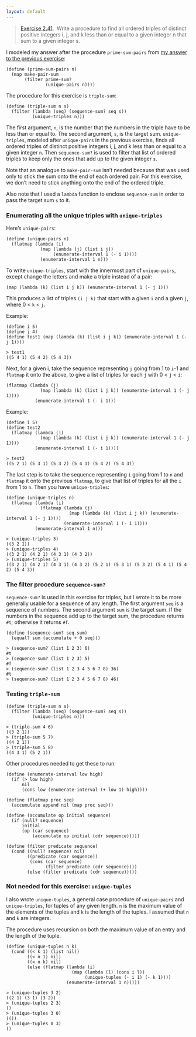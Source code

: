 ```yaml
---
layout: default
---
```


> [Exercise 2.41](https://mitpress.mit.edu/sites/default/files/sicp/full-text/book/book-Z-H-15.html#%_thm_2.41).  Write a procedure to find all ordered triples of distinct positive integers i, j, and k less than or equal to a given integer n that sum to a given integer s.

I modeled my answer after the procedure `prime-sum-pairs` from [my answer to the previous exercise](https://aelanteno.github.io/sicp-exercises/exercise-2.40):

```
(define (prime-sum-pairs n)
  (map make-pair-sum
       (filter prime-sum?
               (unique-pairs n))))
```

The procedure for this exercise is `triple-sum`:

```
(define (triple-sum n s)
  (filter (lambda (seq) (sequence-sum? seq s))
          (unique-triples n)))
```

The first argument, `n`, is the number that the numbers in the triple have to be less than or equal to. The second argument, `s`, is the target sum. `unique-triples`, modeled after `unique-pairs` in the previous exercise, finds all ordered triples of distinct positive integers i, j, and k less than or equal to a given integer `n`. Then `sequence-sum?` is used to filter that list of ordered triples to keep only the ones that add up to the given integer `s`.

Note that an analogue to `make-pair-sum` isn’t needed because that was used only to stick the sum onto the end of each ordered pair. For this exercise, we don’t need to stick anything onto the end of the ordered triple.

Also note that I used a `lambda` function to enclose `sequence-sum` in order to pass the target sum `s` to it.

### Enumerating all the unique triples with `unique-triples`

Here’s `unique-pairs`:

```
(define (unique-pairs n)
  (flatmap (lambda (i)
             (map (lambda (j) (list i j))
                  (enumerate-interval 1 (- i 1))))
             (enumerate-interval 1 n)))
```

To write `unique-triples`, start with the innermost part of `unique-pairs`, except change the letters and make a triple instead of a pair:

`(map (lambda (k) (list i j k)) (enumerate-interval 1 (- j 1)))`

This produces a list of triples `(i j k)` that start with a given `i` and a given `j`, where 0 < `k` < `j`.

Example:

```
(define i 5)
(define j 4)
(define test1 (map (lambda (k) (list i j k)) (enumerate-interval 1 (- j 1))))

> test1
((5 4 1) (5 4 2) (5 4 3))
```

Next, for a given i, take the sequence representing `j` going from 1 to `i`-1 and `flatmap` it onto the above, to give a list of triples for each `j` with 0 < `j` < `i`:

```
(flatmap (lambda (j)
             (map (lambda (k) (list i j k)) (enumerate-interval 1 (- j 1))))
           (enumerate-interval 1 (- i 1)))
```

Example: 

```
(define i 5)
(define test2
  (flatmap (lambda (j)
             (map (lambda (k) (list i j k)) (enumerate-interval 1 (- j 1))))
           (enumerate-interval 1 (- i 1))))

> test2
((5 2 1) (5 3 1) (5 3 2) (5 4 1) (5 4 2) (5 4 3))
```

The last step is to take the sequence representing `i` going from 1 to `n` and `flatmap` it onto the previous `flatmap`, to give that list of triples for all the `i` from 1 to `n`. Then you have `unique-triples`:

```
(define (unique-triples n)
  (flatmap (lambda (i)
             (flatmap (lambda (j)
                        (map (lambda (k) (list i j k)) (enumerate-interval 1 (- j 1))))
                      (enumerate-interval 1 (- i 1))))
           (enumerate-interval 1 n)))

> (unique-triples 3)
((3 2 1))
> (unique-triples 4)
((3 2 1) (4 2 1) (4 3 1) (4 3 2))
> (unique-triples 5)
((3 2 1) (4 2 1) (4 3 1) (4 3 2) (5 2 1) (5 3 1) (5 3 2) (5 4 1) (5 4 2) (5 4 3))
```

### The filter procedure `sequence-sum?`

`sequence-sum?` is used in this exercise for triples, but I wrote it to be more generally usable for a sequence of any length. The first argument `seq` is a sequence of numbers. The second argument `sum` is the target sum. If the numbers in the sequence add up to the target sum, the procedure returns `#t`; otherwise it returns `#f`.

```
(define (sequence-sum? seq sum)
  (equal? sum (accumulate + 0 seq)))

> (sequence-sum? (list 1 2 3) 6)
#t
> (sequence-sum? (list 1 2 3) 5)
#f
> (sequence-sum? (list 1 2 3 4 5 6 7 8) 36)
#t
> (sequence-sum? (list 1 2 3 4 5 6 7 8) 46)
```

### Testing `triple-sum`

```
(define (triple-sum n s)
  (filter (lambda (seq) (sequence-sum? seq s))
          (unique-triples n)))

> (triple-sum 4 6)
((3 2 1))
> (triple-sum 5 7)
((4 2 1))
> (triple-sum 5 8)
((4 3 1) (5 2 1))
```

Other procedures needed to get these to run:

```
(define (enumerate-interval low high)
  (if (> low high)
      nil
      (cons low (enumerate-interval (+ low 1) high))))

(define (flatmap proc seq)
  (accumulate append nil (map proc seq)))

(define (accumulate op initial sequence)
  (if (null? sequence)
      initial
      (op (car sequence)
          (accumulate op initial (cdr sequence)))))

(define (filter predicate sequence)
  (cond ((null? sequence) nil)
        ((predicate (car sequence))
         (cons (car sequence)
               (filter predicate (cdr sequence))))
        (else (filter predicate (cdr sequence)))))
```

### Not needed for this exercise: `unique-tuples`

I also wrote `unique-tuples`, a general case procedure of `unique-pairs` and `unique-triples`, for tuples of any given length. `n` is the maximum value of the elements of the tuples and `k` is the length of the tuples. I assumed that `n` and `k` are integers.

The procedure uses recursion on both the maximum value of an entry and the length of the tuple.

```
(define (unique-tuples n k)
  (cond ((< k 1) (list nil))
        ((< n 1) nil)
        ((< n k) nil)
        (else (flatmap (lambda (i)
                         (map (lambda (l) (cons i l))
                              (unique-tuples (- i 1) (- k 1))))
                       (enumerate-interval 1 n)))))

> (unique-tuples 3 2)
((2 1) (3 1) (3 2))
> (unique-tuples 2 3)
()
> (unique-tuples 3 0)
(())
> (unique-tuples 0 3)
()
```
